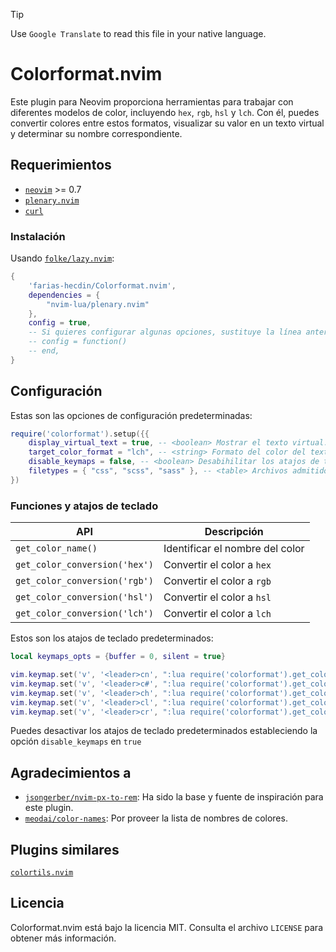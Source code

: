 > [!TIP]
> Use `Google Translate` to read this file in your native language.

# Colorformat.nvim

Este plugin para Neovim proporciona herramientas para trabajar con diferentes modelos de color, incluyendo `hex`, `rgb`, `hsl` y `lch`. Con él, puedes convertir colores entre estos formatos, visualizar su valor en un texto virtual y determinar su nombre correspondiente.

## Requerimientos

* [`neovim`](https://github.com/neovim/neovim) >= 0.7
* [`plenary.nvim`](https://github.com/nvim-lua/plenary.nvim)
* [`curl`](https://curl.se)

### Instalación

Usando [`folke/lazy.nvim`](https://github.com/folke/lazy.nvim):

```lua
{
    'farias-hecdin/Colorformat.nvim',
    dependencies = {
        "nvim-lua/plenary.nvim"
    },
    config = true,
    -- Si quieres configurar algunas opciones, sustituye la línea anterior con:
    -- config = function()
    -- end,
}
```

## Configuración

Estas son las opciones de configuración predeterminadas:

```lua
require('colorformat').setup({{
    display_virtual_text = true, -- <boolean> Mostrar el texto virtual.
    target_color_format = "lch", -- <string> Formato del color del texto virtual ('rgb', 'hsl', 'lch' o 'hex').
    disable_keymaps = false, -- <boolean> Desabihilitar los atajos de teclado.
    filetypes = { "css", "scss", "sass" }, -- <table> Archivos admitidos.
})
```

### Funciones y atajos de teclado

| API                           | Descripción                         |
| ----------------------------- | ----------------------------------- |
| `get_color_name()`            | Identificar el nombre del color |
| `get_color_conversion('hex')` | Convertir el color a `hex` |
| `get_color_conversion('rgb')` | Convertir el color a `rgb` |
| `get_color_conversion('hsl')` | Convertir el color a `hsl` |
| `get_color_conversion('lch')` | Convertir el color a `lch` |

Estos son los atajos de teclado predeterminados:

```lua
local keymaps_opts = {buffer = 0, silent = true}

vim.keymap.set('v', '<leader>cn', ":lua require('colorformat').get_color_name()<CR>", keymaps_opts)
vim.keymap.set('v', '<leader>c#', ":lua require('colorformat').get_color_conversion('hex')<CR>", keymaps_opts)
vim.keymap.set('v', '<leader>ch', ":lua require('colorformat').get_color_conversion('hsl')<CR>", keymaps_opts)
vim.keymap.set('v', '<leader>cl', ":lua require('colorformat').get_color_conversion('lch')<CR>", keymaps_opts)
vim.keymap.set('v', '<leader>cr', ":lua require('colorformat').get_color_conversion('rgb')<CR>", keymaps_opts)
```

Puedes desactivar los atajos de teclado predeterminados estableciendo la opción `disable_keymaps` en `true`

## Agradecimientos a

* [`jsongerber/nvim-px-to-rem`](https://github.com/jsongerber/nvim-px-to-rem): Ha sido la base y fuente de inspiración para este plugin.
* [`meodai/color-names`](https://github.com/meodai/color-names): Por proveer la lista de nombres de colores.

## Plugins similares

[`colortils.nvim`](https://github.com/nvim-colortils/colortils.nvim)

## Licencia

Colorformat.nvim está bajo la licencia MIT. Consulta el archivo `LICENSE` para obtener más información.
